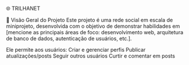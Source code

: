 🌐 TRILHANET

🌟 Visão Geral do Projeto
Este projeto é uma rede social em escala de miniprojeto, desenvolvida com o objetivo de demonstrar habilidades em [mencione as principais áreas de foco: desenvolvimento web, arquitetura de banco de dados, autenticação de usuários, etc.].

Ele permite aos usuários:
  Criar e gerenciar perfis
  Publicar atualizações/posts 
  Seguir outros usuários
  Curtir e comentar em posts
